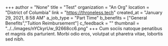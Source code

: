 +++
author = "None"
title = "Test"
organization = "An Org"
location = "District of Columbia"
link = "https://throneless.tech"
created_at = "January 29, 2021, 8:58 AM"
a_job_type = "Part Time"
b_benefits = ["General Benefits","Tuition Reimbursement"]
c_feedback = ""
thumbnail = "../../images/nYCkyrUw_92668cc6.png"
+++
Cum sociis natoque penatibus et magnis dis parturient. Morbi odio eros, volutpat ut pharetra vitae, lobortis sed nibh.